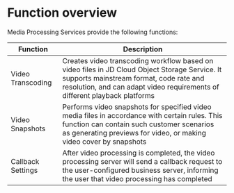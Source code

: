 # Function overview

Media Processing Services provide the following functions:

|Function|Description|
|-|-|
|Video Transcoding|Creates video transcoding workflow based on video files in JD Cloud Object Storage Service. It supports mainstream format, code rate and resolution, and can adapt video requirements of different playback platforms|
|Video Snapshots|Performs video snapshots for specified video media files in accordance with certain rules. This function can contain such customer scenarios as generating previews for video, or making video cover by snapshots|
|Callback Settings| After video processing is completed, the video processing server will send a callback request to the user-configured business server, informing the user that video processing has completed|
